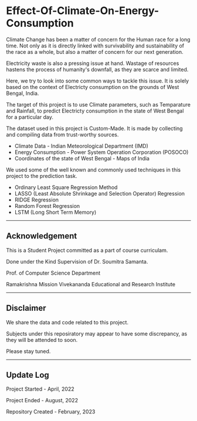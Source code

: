 # Effect-Of-Climate-On-Energy-Consumption

Climate Change has been a matter of concern for the Human race for a long time. 
Not only as it is directly linked with survivability and sustainability of the race as a whole, but also a matter of concern for our next generation.

Electricity waste is also a pressing issue at hand. 
Wastage of resources hastens the process of humanity's downfall, as they are scarce and limited.

Here, we try to look into some common ways to tackle this issue. 
It is solely based on the context of Electricty consumption on the grounds of West Bengal, India.

The target of this project is to use Climate parameters, such as Temparature and Rainfall, to predict Electricty consumption in the state of West Bengal for a particular day.

The dataset used in this project is Custom-Made. It is made by collecting and compiling data from trust-worthy sources.
* Climate Data - Indian Meteorological Department (IMD)
* Energy Consumption - Power System Operation Corporation (POSOCO)
* Coordinates of the state of West Bengal - Maps of India

We used some of the well known and commonly used techniques in this project to the prediction task.
* Ordinary Least Square Regression Method
* LASSO (Least Absolute Shrinkage and Selection Operator) Regression
* RIDGE Regression
* Random Forest Regression
* LSTM (Long Short Term Memory)

---

## Acknowledgement

This is a Student Project committed as a part of course curriculam.

Done under the Kind Supervision of Dr. Soumitra Samanta.

Prof. of Computer Science Department

Ramakrishna Mission Vivekananda Educational and Research Institute
___

## Disclaimer

We share the data and code related to this project.

Subjects under this reposiratory may appear to have some discrepancy, as they will be attended to soon.

Please stay tuned.

---
## Update Log

Project Started - April, 2022

Project Ended - August, 2022

Repository Created - February, 2023
